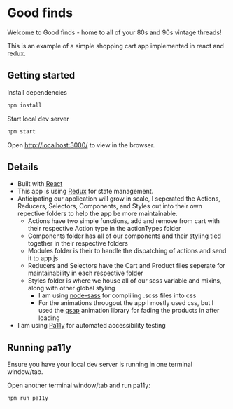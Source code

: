 # Good finds

Welcome to Good finds - home to all of your 80s and 90s vintage threads! 

This is an example of a simple shopping cart app implemented in react and redux.

## Getting started

Install dependencies

```sh
npm install
```
Start local dev server

```sh
npm start
```

Open [http://localhost:3000/](http://localhost:3000/) to view in the browser.

## Details
- Built with [React](https://reactjs.org/)
- This app is using [Redux](https://redux.js.org/introduction/getting-started) for state management.
- Anticipating our application will grow in scale, I seperated the Actions, Reducers, Selectors, Components, and Styles out into their own repective folders to help the app be more maintainable.
    - Actions have two simple functions, add and remove from cart with their respective Action type in the actionTypes folder
    - Components folder has all of our components and their styling tied together in their respective folders
    - Modules folder is their to handle the dispatching of actions and send it to app.js
    - Reducers and Selectors have the Cart and Product files seperate for maintainability in each respective folder
    - Styles folder is where we house all of our scss variable and mixins, along with other global styling
        - I am using [node-sass](https://www.npmjs.com/package/node-sass) for compliling .scss files into css
        - For the animations througout the app I mostly used css, but I used the [gsap](https://greensock.com/) animation library for fading the products in after loading
- I am using [Pa11y](https://www.npmjs.com/package/pa11y) for automated accessibility testing

## Running pa11y

Ensure you have your local dev server is running in one terminal window/tab.

Open another terminal window/tab and run pa11y:

```sh
npm run pa11y
```
